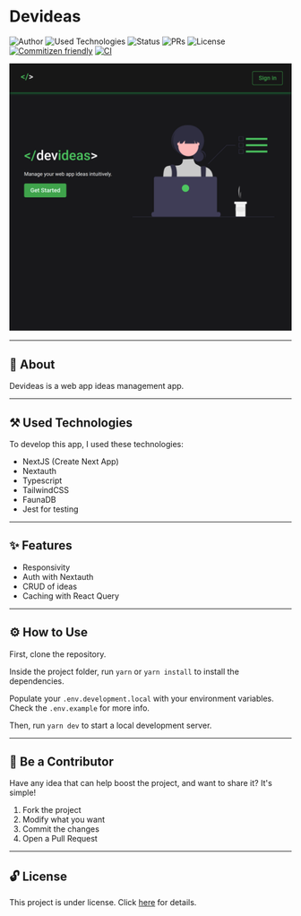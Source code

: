 # Devideas

![Author](https://img.shields.io/badge/author-Wendell%20Kenneddy-brightgreen)
![Used Technologies](https://img.shields.io/badge/techs-NextJS,%20Nextauth,%20Typescript,%20TailwindCSS,%20FaunaDB%20and%20Jest-brightgreen)
![Status](https://img.shields.io/badge/status-Concluded-brightgreen)
![PRs](https://img.shields.io/badge/PRs-Welcome-brightgreen)
![License](https://img.shields.io/badge/license-MIT-brightgreen)
[![Commitizen friendly](https://img.shields.io/badge/commitizen-friendly-brightgreen.svg)](http://commitizen.github.io/cz-cli/)
[![CI](https://github.com/wendell-kenneddy/dev-ideas/actions/workflows/ci.yml/badge.svg)](https://github.com/wendell-kenneddy/dev-ideas/actions/workflows/ci.yml)

![Final Result](./.github/preview.png)

---

## 📕 About

Devideas is a web app ideas management app.

---

## ⚒️ Used Technologies

To develop this app, I used these technologies:

- NextJS (Create Next App)
- Nextauth
- Typescript
- TailwindCSS
- FaunaDB
- Jest for testing

---

## ✨ Features

- Responsivity
- Auth with Nextauth
- CRUD of ideas
- Caching with React Query

---

## ⚙️ How to Use

First, clone the repository.

Inside the project folder, run `yarn` or `yarn install` to install the dependencies.

Populate your `.env.development.local` with your environment variables. Check the `.env.example` for more info.

Then, run `yarn dev` to start a local development server.

---

## 🤝 Be a Contributor

Have any idea that can help boost the project, and want to share it? It's simple!

1. Fork the project
2. Modify what you want
3. Commit the changes
4. Open a Pull Request

---

## 🔓 License

This project is under license. Click [here](./LICENSE.md) for details.
